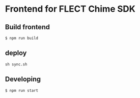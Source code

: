 # Frontend for FLECT Chime SDK

## Build frontend
```
$ npm run build
```

## deploy
```
sh sync.sh
```

## Developing
```
$ npm run start
```


